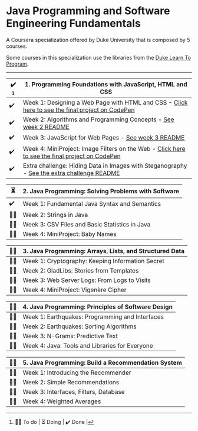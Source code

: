 # Java Programming and Software Engineering Fundamentals

A Coursera specialization offered by Duke University that is composed by 5 courses.

Some courses in this specialization use the libraries from the [Duke Learn To Program](https://www.dukelearntoprogram.com/).
___

| ✔️ [^*] | 1. Programming Foundations with JavaScript, HTML and CSS |
|---|-------------------------------------------------------|
| ✔️ | Week 1: Designing a Web Page with HTML and CSS - [Click here to see the final project on CodePen](https://codepen.io/yohanaff/pen/WNZwyrW) |
| ✔️ | Week 2: Algorithms and Programming Concepts - [See week 2 README](https://github.com/yohanaff/Java-Programming-and-Software-Engineering-Fundamentals/tree/main/Programming%20Foundations%20with%20JavaScript%2C%20HTML%20and%20CSS/Week%202) |
| ✔️ | Week 3: JavaScript for Web Pages - [See week 3 README](https://github.com/yohanaff/Java-Programming-and-Software-Engineering-Fundamentals/tree/development/Programming%20Foundations%20with%20JavaScript%2C%20HTML%20and%20CSS/Week%203) |
| ✔️ | Week 4: MiniProject: Image Filters on the Web - [Click here to see the final project on CodePen](https://codepen.io/yohanaff/pen/NWwLbOY) |
| ✔️ | Extra challenge: Hiding Data in Images with Steganography - [See the extra challenge README]()|


| ⏳ | 2. Java Programming: Solving Problems with Software     |
|----|---------------------------------------------------------|
| ✔️ | Week 1: Fundamental Java Syntax and Semantics           |
| 👩‍💻 | Week 2: Strings in Java                                 |
| 👩‍💻 | Week 3: CSV Files and Basic Statistics in Java          |
| 👩‍💻 | Week 4: MiniProject: Baby Names                         |

| 👩‍💻 | 3. Java Programming: Arrays, Lists, and Structured Data |
|---|----------------------------------------------------------|
| 👩‍💻 | Week 1: Cryptography: Keeping Information Secret        |
| 👩‍💻 | Week 2: GladLibs: Stories from Templates                |
| 👩‍💻 | Week 3: Web Server Logs: From Logs to Visits             |
| 👩‍💻 | Week 4: MiniProject: Vigenère Cipher                    |

| 👩‍💻 | 4. Java Programming: Principles of Software Design      |
|---|----------------------------------------------------------|
| 👩‍💻 | Week 1: Earthquakes: Programming and Interfaces         |
| 👩‍💻 | Week 2: Earthquakes: Sorting Algorithms                 |
| 👩‍💻 | Week 3: N-Grams: Predictive Text                        |
| 👩‍💻 | Week 4: Java: Tools and Libraries for Everyone          |

| 👩‍💻 | 5. Java Programming: Build a Recommendation System      |
|---|----------------------------------------------------------|
| 👩‍💻 | Week 1: Introducing the Recommender                     |
| 👩‍💻 | Week 2: Simple Recommendations                          |
| 👩‍💻 | Week 3: Interfaces, Filters, Database                   |
| 👩‍💻 | Week 4: Weighted Averages                               |

[^*]: 👩‍💻 To do | ⏳ Doing | ✔️ Done |